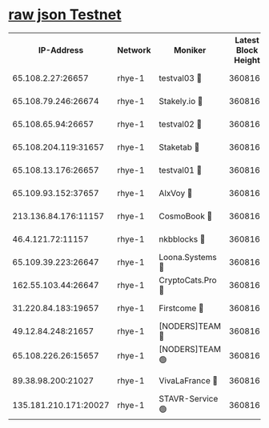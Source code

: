 
[raw json Testnet](https://rpc-check.quickt.stavr.tech/quickt/rpc-quickt-result.json)
=


<table><tr><th>IP-Address</th><th>Network</th><th>Moniker</th><th>Latest Block Height</th><th>Earliest Block Height</th><th>Catching Up</th><th>Tx Index</th><th>Voting Power</th><th>Scan Time</th></tr><tr><td>65.108.2.27:26657</td><td>rhye-1</td><td>testval03 🔴</td><td>3608162</td><td>1</td><td>False</td><td>on</td><td>5002050</td><td>2023-12-14T13:47:15.201509348UTC</td></tr><tr><td>65.108.79.246:26674</td><td>rhye-1</td><td>Stakely.io 🔴</td><td>3608163</td><td>1</td><td>False</td><td>on</td><td>10</td><td>2023-12-14T13:47:17.595878949UTC</td></tr><tr><td>65.108.65.94:26657</td><td>rhye-1</td><td>testval02 🔴</td><td>3608163</td><td>1</td><td>False</td><td>on</td><td>5002050</td><td>2023-12-14T13:47:17.955578040UTC</td></tr><tr><td>65.108.204.119:31657</td><td>rhye-1</td><td>Staketab 🔴</td><td>3608163</td><td>1</td><td>False</td><td>on</td><td>9900</td><td>2023-12-14T13:47:20.824896410UTC</td></tr><tr><td>65.108.13.176:26657</td><td>rhye-1</td><td>testval01 🔴</td><td>3608163</td><td>1</td><td>False</td><td>on</td><td>9582010</td><td>2023-12-14T13:47:21.529782491UTC</td></tr><tr><td>65.109.93.152:37657</td><td>rhye-1</td><td>AlxVoy 🔴</td><td>3608162</td><td>433101</td><td>False</td><td>on</td><td>92921</td><td>2023-12-14T13:47:12.472003972UTC</td></tr><tr><td>213.136.84.176:11157</td><td>rhye-1</td><td>CosmoBook 🔴</td><td>3608167</td><td>1674001</td><td>False</td><td>off</td><td>1528057</td><td>2023-12-14T13:47:48.793974231UTC</td></tr><tr><td>46.4.121.72:11157</td><td>rhye-1</td><td>nkbblocks 🔴</td><td>3608161</td><td>1781001</td><td>False</td><td>on</td><td>81901</td><td>2023-12-14T13:47:05.584803967UTC</td></tr><tr><td>65.109.39.223:26647</td><td>rhye-1</td><td>Loona.Systems 🔴</td><td>3608163</td><td>3287001</td><td>False</td><td>off</td><td>9949</td><td>2023-12-14T13:47:20.417193087UTC</td></tr><tr><td>162.55.103.44:26647</td><td>rhye-1</td><td>CryptoCats.Pro 🔴</td><td>3608168</td><td>3287001</td><td>False</td><td>off</td><td>9999</td><td>2023-12-14T13:47:53.663990245UTC</td></tr><tr><td>31.220.84.183:19657</td><td>rhye-1</td><td>Firstcome 🔴</td><td>3608162</td><td>3395933</td><td>False</td><td>off</td><td>732206</td><td>2023-12-14T13:47:14.889887467UTC</td></tr><tr><td>49.12.84.248:21657</td><td>rhye-1</td><td>[NODERS]TEAM 🔴</td><td>3608168</td><td>3550632</td><td>False</td><td>on</td><td>59990</td><td>2023-12-14T13:47:51.225472969UTC</td></tr><tr><td>65.108.226.26:15657</td><td>rhye-1</td><td>[NODERS]TEAM 🟢</td><td>3608163</td><td>3574501</td><td>False</td><td>on</td><td>0</td><td>2023-12-14T13:47:21.178456400UTC</td></tr><tr><td>89.38.98.200:21027</td><td>rhye-1</td><td>VivaLaFrance 🔴</td><td>3608161</td><td>3601501</td><td>False</td><td>off</td><td>10000</td><td>2023-12-14T13:47:10.026031414UTC</td></tr><tr><td>135.181.210.171:20027</td><td>rhye-1</td><td>STAVR-Service 🟢</td><td>3608165</td><td>3604501</td><td>False</td><td>on</td><td>0</td><td>2023-12-14T13:47:32.118974185UTC</td></tr></table>